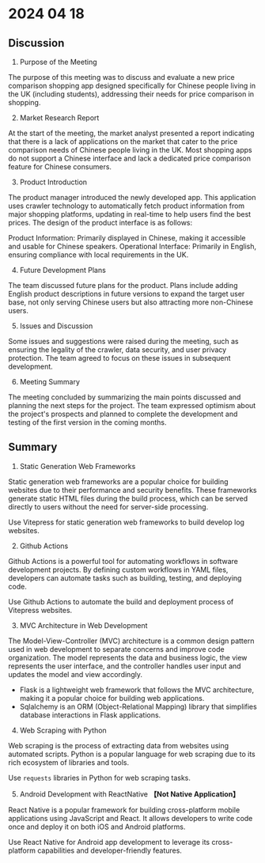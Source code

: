 # 2024 04 18

## Discussion

1. Purpose of the Meeting

The purpose of this meeting was to discuss and evaluate a new price comparison shopping app designed specifically for Chinese people living in the UK (including students), addressing their needs for price comparison in shopping.

2. Market Research Report

At the start of the meeting, the market analyst presented a report indicating that there is a lack of applications on the market that cater to the price comparison needs of Chinese people living in the UK. Most shopping apps do not support a Chinese interface and lack a dedicated price comparison feature for Chinese consumers.

3. Product Introduction

The product manager introduced the newly developed app. This application uses crawler technology to automatically fetch product information from major shopping platforms, updating in real-time to help users find the best prices. The design of the product interface is as follows:

Product Information: Primarily displayed in Chinese, making it accessible and usable for Chinese speakers.
Operational Interface: Primarily in English, ensuring compliance with local requirements in the UK.

4. Future Development Plans

The team discussed future plans for the product. Plans include adding English product descriptions in future versions to expand the target user base, not only serving Chinese users but also attracting more non-Chinese users.

5. Issues and Discussion

Some issues and suggestions were raised during the meeting, such as ensuring the legality of the crawler, data security, and user privacy protection. The team agreed to focus on these issues in subsequent development.

6. Meeting Summary

The meeting concluded by summarizing the main points discussed and planning the next steps for the project. The team expressed optimism about the project's prospects and planned to complete the development and testing of the first version in the coming months.

## Summary

1. Static Generation Web Frameworks

Static generation web frameworks are a popular choice for building websites due to their performance and security benefits. These frameworks generate static HTML files during the build process, which can be served directly to users without the need for server-side processing. 

Use Vitepress for static generation web frameworks to build develop log websites.

2. Github Actions

Github Actions is a powerful tool for automating workflows in software development projects. By defining custom workflows in YAML files, developers can automate tasks such as building, testing, and deploying code.

Use Github Actions to automate the build and deployment process of Vitepress websites.

3. MVC Architecture in Web Development

The Model-View-Controller (MVC) architecture is a common design pattern used in web development to separate concerns and improve code organization. The model represents the data and business logic, the view represents the user interface, and the controller handles user input and updates the model and view accordingly.

* Flask is a lightweight web framework that follows the MVC architecture, making it a popular choice for building web applications.
* Sqlalchemy is an ORM (Object-Relational Mapping) library that simplifies database interactions in Flask applications.

4. Web Scraping with Python

Web scraping is the process of extracting data from websites using automated scripts. Python is a popular language for web scraping due to its rich ecosystem of libraries and tools.

Use `requests` libraries in Python for web scraping tasks.


5. Android Development with ReactNative **【Not Native Application】**

React Native is a popular framework for building cross-platform mobile applications using JavaScript and React. It allows developers to write code once and deploy it on both iOS and Android platforms.

Use React Native for Android app development to leverage its cross-platform capabilities and developer-friendly features.